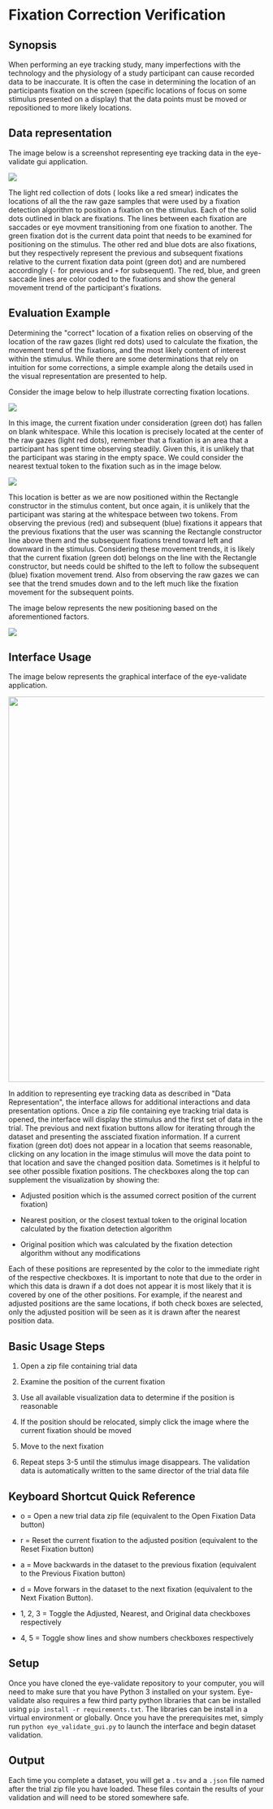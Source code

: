 # Fixation Correction Verification

## Synopsis

When performing an eye tracking study, many imperfections with the technology and the physiology of a study participant can cause recorded data to be inaccurate. It is often the case in determining the location of an participants fixation on the screen (specific locations of focus on some stimulus presented on a display) that the data points must be moved or repositioned to more likely locations.

## Data representation

The image below is a screenshot representing eye tracking data in the eye-validate gui application.

![](/Users/dguarnera/Repos/dissertation_work/eye-validate/screenshots/labeled_symbols.jpg)

The light red collection of dots ( looks like a red smear) indicates the locations of all the the raw gaze samples that were used by a fixation detection algorithm to position a fixation on the stimulus. Each of the solid dots outlined in black are fixations. The lines between each fixation are saccades or eye movment transitioning from one fixation to another. The green fixation dot is the current data point that needs to be examined for positioning on the stimulus. The other red and blue dots are also fixations, but they respectively represent the previous and subsequent fixations relative to the current fixation data point (green dot) and are numbered accordingly (`-` for previous and `+` for subsequent). The red, blue, and green saccade lines are color coded to the fixations and show the general movement trend of the participant's fixations.

## Evaluation Example

Determining the "correct" location of a fixation relies on observing of the location of the raw gazes (light red dots) used to calculate the fixation, the movement trend of the fixations, and the most likely content of interest within the stimulus. While there are some determinations that rely on intuition for some corrections, a simple example along the details used in the visual representation are presented to help.

Consider the image below to help illustrate correcting fixation locations.

![](/Users/dguarnera/Repos/dissertation_work/eye-validate/screenshots/bad_simple_example.png)

In this image, the current fixation under consideration (green dot) has fallen on blank whitespace. While this location is precisely located at the center of the raw gazes (light red dots), remember that a fixation is an area that a participant has spent time observing steadily. Given this, it is unlikely that the participant was staring in the empty space. We could consider the nearest textual token to the fixation such as in the image below.

![](/Users/dguarnera/Repos/dissertation_work/eye-validate/screenshots/bad_nearest_simple_example.png)

This location is better as we are now positioned within the Rectangle constructor in the stimulus content, but once again, it is unlikely that the participant was staring at the whitespace between two tokens. From observing the previous (red) and subsequent (blue) fixations it appears that the previous fixations that the user was scanning the Rectangle constructor line above them and the subsequent fixations trend toward left and downward in the stimulus. Considering these movement trends, it is likely that the current fixation (green dot) belongs on the line with the Rectangle constructor, but needs could be shifted to the left to follow the subsequent (blue) fixation movement trend. Also from observing the raw gazes we can see that the trend smudes down and to the left much like the fixation movement for the subsequent points.

The image below represents the new positioning based on the aforementioned factors.

![](/Users/dguarnera/Repos/dissertation_work/eye-validate/screenshots/corrected_simple_example.png)

## Interface Usage

The image below represents the graphical interface of the eye-validate application.

<img src="file:///Users/dguarnera/Repos/dissertation_work/eye-validate/screenshots/interface.png" title="" alt="" width="758">

In addition to representing eye tracking data as described in "Data Representation", the interface allows for additional interactions and data presentation options. Once a zip file containing eye tracking trial data is opened, the interface will display the stimulus and the first set of data in the trial. The previous and next fixation buttons allow for iterating through the dataset and presenting the assciated fixation information. If a current fixation (green dot) does not appear in a location that seems reasonable, clicking on any location in the image stimulus will move the data point to that location and save the changed position data. Sometimes is it helpful to see other possible fixation positions. The checkboxes along the top can supplement the visualization by showing the:

* Adjusted position which is the assumed correct position of the current fixation)

* Nearest position, or the closest textual token to the original location calculated by the fixation detection algorithm

* Original position which was calculated by the fixation detection algorithm without any modifications

Each of these positions are represented by the color to the immediate right of the respective checkboxes. It is important to note that due to the order in which this data is drawn if a dot does not appear it is most likely that it is covered by one of the other positions. For example, if the nearest and adjusted positions are the same locations, if both check boxes are selected, only the adjusted position will be seen as it is drawn after the nearest position data.

## Basic Usage Steps

1. Open a zip file containing trial data

2. Examine the position of the current fixation

3. Use all available visualization data to determine if the position is reasonable

4. If the position should be relocated, simply click the image where the current fixation should be moved

5. Move to the next fixation

6. Repeat steps 3-5 until the stimulus image disappears. The validation data is automatically written to the same director of the trial data file

## Keyboard Shortcut Quick Reference

* o = Open a new trial data zip file (equivalent to the Open Fixation Data button)

* r = Reset the current fixation to the adjusted position (equivalent to the Reset Fixation button)

* a = Move backwards in the dataset to the previous fixation (equivalent to the Previous Fixation button)

* d = Move forwars in the dataset to the next fixation (equivalent to the Next Fixation Button).

* 1, 2, 3 = Toggle the Adjusted, Nearest, and Original data checkboxes respectively

* 4, 5 = Toggle show lines and show numbers checkboxes respectively

## Setup

Once you have cloned the eye-validate repository to your computer, you will need to make sure that you have Python 3 installed on your system. Eye-validate also requires a few third party python libraries that can be installed using `pip install -r requirements.txt`. The libraries can be install in a virtual environment or globally. Once you have the prerequisites met, simply run `python eye_validate_gui.py` to launch the interface and begin dataset validation.

## Output

Each time you complete a dataset, you will get a `.tsv` and a `.json` file named after the trial zip file you have loaded. These files contain the results of your validation and will need to be stored somewhere safe.

